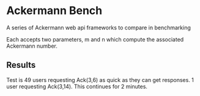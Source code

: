 # Ackermann Bench

A series of Ackermann web api frameworks to compare in benchmarking

Each accepts two parameters, m and n which compute the associated Ackermann number. 

## Results

Test is 49 users requesting Ack(3,6) as quick as they can get responses. 1 user requesting Ack(3,14). This continues for 2 minutes.
